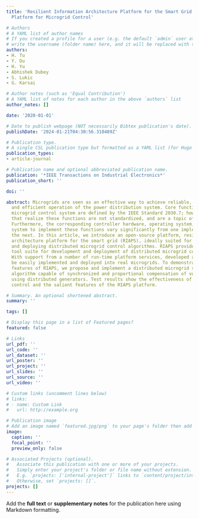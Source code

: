 ```yaml
---
title: 'Resilient Information Architecture Platform for the Smart Grid: A Novel Open-Source
  Platform for Microgrid Control'

# Authors
# A YAML list of author names
# If you created a profile for a user (e.g. the default `admin` user at `content/authors/admin/`), 
# write the username (folder name) here, and it will be replaced with their full name and linked to their profile.
authors:
- H. Tu
- Y. Du
- H. Yu
- Abhishek Dubey
- S. Lukic
- G. Karsai

# Author notes (such as 'Equal Contribution')
# A YAML list of notes for each author in the above `authors` list
author_notes: []

date: '2020-01-01'

# Date to publish webpage (NOT necessarily Bibtex publication's date).
publishDate: '2024-01-21T04:30:56.310489Z'

# Publication type.
# A single CSL publication type but formatted as a YAML list (for Hugo requirements).
publication_types:
- article-journal

# Publication name and optional abbreviated publication name.
publication: '*IEEE Transactions on Industrial Electronics*'
publication_short: ''

doi: ''

abstract: Microgrids are seen as an effective way to achieve reliable, resilient,
  and efficient operation of the power distribution system. Core functions of the
  microgrid control system are defined by the IEEE Standard 2030.7; however, the algorithms
  that realize these functions are not standardized, and are a topic of research.
  Furthermore, the corresponding controller hardware, operating system, and communication
  system to implement these functions vary significantly from one implementation to
  the next. In this article, we introduce an open-source platform, resilient information
  architecture platform for the smart grid (RIAPS), ideally suited for implementing
  and deploying distributed microgrid control algorithms. RIAPS provides a design-time
  tool suite for development and deployment of distributed microgrid control algorithms.
  With support from a number of run-time platform services, developed algorithms can
  be easily implemented and deployed into real microgrids. To demonstrate the unique
  features of RIAPS, we propose and implement a distributed microgrid secondary control
  algorithm capable of synchronized and proportional compensation of voltage unbalance
  using distributed generators. Test results show the effectiveness of the proposed
  control and the salient features of the RIAPS platform.

# Summary. An optional shortened abstract.
summary: ''

tags: []

# Display this page in a list of Featured pages?
featured: false

# Links
url_pdf: ''
url_code: ''
url_dataset: ''
url_poster: ''
url_project: ''
url_slides: ''
url_source: ''
url_video: ''

# Custom links (uncomment lines below)
# links:
# - name: Custom Link
#   url: http://example.org

# Publication image
# Add an image named `featured.jpg/png` to your page's folder then add a caption below.
image:
  caption: ''
  focal_point: ''
  preview_only: false

# Associated Projects (optional).
#   Associate this publication with one or more of your projects.
#   Simply enter your project's folder or file name without extension.
#   E.g. `projects: ['internal-project']` links to `content/project/internal-project/index.md`.
#   Otherwise, set `projects: []`.
projects: []
---
```


Add the **full text** or **supplementary notes** for the publication here using Markdown formatting.
